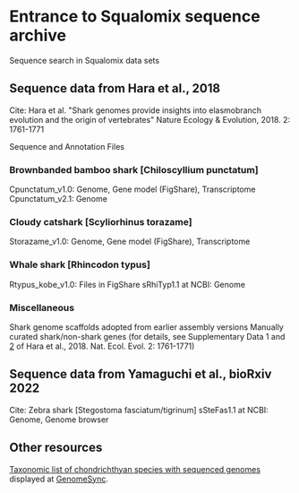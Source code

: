 # Entrance to Squalomix sequence archive


Sequence search in Squalomix data sets


## Sequence data from Hara et al., 2018

Cite: Hara et al. "Shark genomes provide insights into elasmobranch evolution and the origin of vertebrates" Nature Ecology & Evolution, 2018. 2: 1761-1771

Sequence and Annotation Files

### Brownbanded bamboo shark [Chiloscyllium punctatum]
Cpunctatum_v1.0: Genome, Gene model (FigShare), Transcriptome
Cpunctatum_v2.1: Genome

### Cloudy catshark [Scyliorhinus torazame]
Storazame_v1.0: Genome, Gene model (FigShare), Transcriptome

### Whale shark [Rhincodon typus]
Rtypus_kobe_v1.0: Files in FigShare
sRhiTyp1.1 at NCBI: Genome

### Miscellaneous
Shark genome scaffolds adopted from earlier assembly versions
Manually curated shark/non-shark genes
(for details, see Supplementary Data 1 and [2](https://static-content.springer.com/esm/art%3A10.1038%2Fs41559-018-0673-5/MediaObjects/41559_2018_673_MOESM4_ESM.xlsx) of Hara et al., 2018. Nat. Ecol. Evol. 2: 1761-1771) 


## Sequence data from Yamaguchi et al., bioRxiv 2022

Cite: Zebra shark [Stegostoma fasciatum/tigrinum]
sSteFas1.1 at NCBI: Genome, Genome browser


## Other resources
[Taxonomic list of chondrichthyan species with sequenced genomes](http://genomesync.nig.ac.jp/statistics/?cn=7777&tree_depth=10&show=genome&show=species&show=genus&show=family&show=order&show_seq_vs_known=1&genomes=1&show=ags&show=agcc&q=7777&complete=words) displayed at [GenomeSync](https://genomesync.org/).
